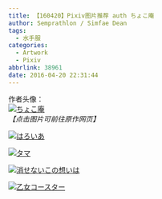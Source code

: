 ```yaml
---
title: 【160420】Pixiv图片推荐 auth ちょこ庵
author: Semprathlon / Simfae Dean
tags:
  - 水手服
categories:
  - Artwork
  - Pixiv
abbrlink: 38961
date: 2016-04-20 22:31:44
---
```

作者头像：  
[![ちょこ庵](__ASSETS_HOST_NAME__/2016/04/8626286.png)](http://www.pixiv.net/member_illust.php?mode=medium&illust_id=47104862)  
<em>【点击图片可前往原作网页】</em>  

[![はろいあ](__ASSETS_HOST_NAME__/2016/04/46831736_p0.jpg)](http://www.pixiv.net/member_illust.php?mode=medium&illust_id=46831736)  
<!--more-->

[![タマ](__ASSETS_HOST_NAME__/2016/04/46858357_p0.png)](http://www.pixiv.net/member_illust.php?mode=medium&illust_id=46858357)

[![消せないこの想いは](__ASSETS_HOST_NAME__/2016/04/53357546_p0-1.png)](http://www.pixiv.net/member_illust.php?mode=medium&illust_id=53357546)

[![乙女コースター](__ASSETS_HOST_NAME__/2016/04/55381202_p0.png)](http://www.pixiv.net/member_illust.php?mode=medium&illust_id=55381202)
